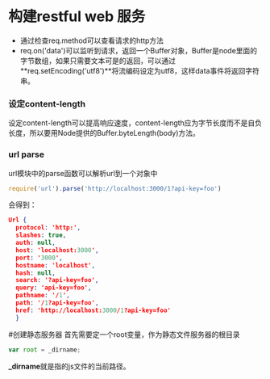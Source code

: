 # 构建restful web 服务
* 通过检查req.method可以查看请求的http方法
* req.on('data')可以监听到请求，返回一个Buffer对象，Buffer是node里面的字节数组，如果只需要文本可是的返回，可以通过**req.setEncoding('utf8')**将流编码设定为utf8，这样data事件将返回字符串。
### 设定content-length
设定content-length可以提高响应速度，content-length应为字节长度而不是自负长度，所以要用Node提供的Buffer.byteLength(body)方法。

### url parse
url模块中的parse函数可以解析url到一个对象中
```js
require('url').parse('http://localhost:3000/1?api-key=foo')
```
会得到：
```json
Url {
  protocol: 'http:',
  slashes: true,
  auth: null,
  host: 'localhost:3000',
  port: '3000',
  hostname: 'localhost',
  hash: null,
  search: '?api-key=foo',
  query: 'api-key=foo',
  pathname: '/1',
  path: '/1?api-key=foo',
  href: 'http://localhost:3000/1?api-key=foo'
  }
```

#创建静态服务器
首先需要定一个root变量，作为静态文件服务器的根目录
```js
var root = _dirname;
```
**_dirname**就是指的js文件的当前路径。